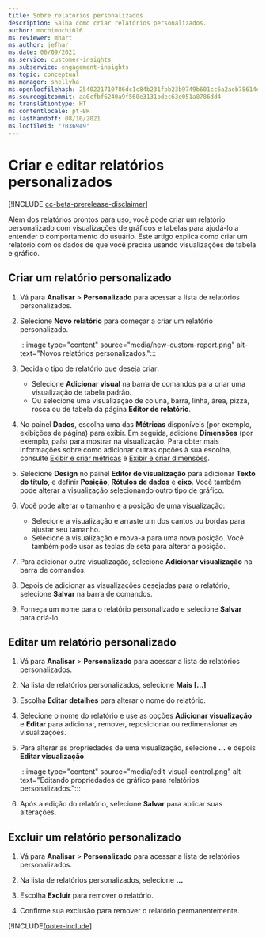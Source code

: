 ```yaml
---
title: Sobre relatórios personalizados
description: Saiba como criar relatórios personalizados.
author: mochimochi016
ms.reviewer: mhart
ms.author: jefhar
ms.date: 06/09/2021
ms.service: customer-insights
ms.subservice: engagement-insights
ms.topic: conceptual
ms.manager: shellyha
ms.openlocfilehash: 2540221710786dc1c84b231fbb23b9749b601cc6a2aeb78614e16002302a80a9
ms.sourcegitcommit: aa0cfbf6240a9f560e3131bdec63e051a8786dd4
ms.translationtype: HT
ms.contentlocale: pt-BR
ms.lasthandoff: 08/10/2021
ms.locfileid: "7036949"
---
```

# <a name="create-and-edit-custom-reports"></a>Criar e editar relatórios personalizados

[!INCLUDE [cc-beta-prerelease-disclaimer](includes/cc-beta-prerelease-disclaimer.md)]

Além dos relatórios prontos para uso, você pode criar um relatório personalizado com visualizações de gráficos e tabelas para ajudá-lo a entender o comportamento do usuário. Este artigo explica como criar um relatório com os dados de que você precisa usando visualizações de tabela e gráfico. 

## <a name="create-a-custom-report"></a>Criar um relatório personalizado

1. Vá para **Analisar** > **Personalizado** para acessar a lista de relatórios personalizados.

1. Selecione **Novo relatório** para começar a criar um relatório personalizado.

   :::image type="content" source="media/new-custom-report.png" alt-text="Novos relatórios personalizados.":::

1. Decida o tipo de relatório que deseja criar:

    - Selecione **Adicionar visual** na barra de comandos para criar uma visualização de tabela padrão.
    - Ou selecione uma visualização de coluna, barra, linha, área, pizza, rosca ou de tabela da página **Editor de relatório**.

1. No painel **Dados**, escolha uma das **Métricas** disponíveis (por exemplo, exibições de página) para exibir. Em seguida, adicione **Dimensões** (por exemplo, país) para mostrar na visualização. Para obter mais informações sobre como adicionar outras opções à sua escolha, consulte [Exibir e criar métricas](metrics.md) e [Exibir e criar dimensões](dimensions.md).

1. Selecione **Design** no painel **Editor de visualização** para adicionar **Texto do título**, e definir **Posição**, **Rótulos de dados** e **eixo**.  Você também pode alterar a visualização selecionando outro tipo de gráfico.

1. Você pode alterar o tamanho e a posição de uma visualização:
   - Selecione a visualização e arraste um dos cantos ou bordas para ajustar seu tamanho.
   - Selecione a visualização e mova-a para uma nova posição. Você também pode usar as teclas de seta para alterar a posição.
1. Para adicionar outra visualização, selecione **Adicionar visualização** na barra de comandos.
1. Depois de adicionar as visualizações desejadas para o relatório, selecione **Salvar** na barra de comandos.

1. Forneça um nome para o relatório personalizado e selecione **Salvar** para criá-lo.
 
## <a name="edit-a-custom-report"></a>Editar um relatório personalizado

1. Vá para **Analisar** > **Personalizado** para acessar a lista de relatórios personalizados.

1. Na lista de relatórios personalizados, selecione **Mais [...]** 

1. Escolha **Editar detalhes** para alterar o nome do relatório.

1. Selecione o nome do relatório e use as opções **Adicionar visualização** e **Editar** para adicionar, remover, reposicionar ou redimensionar as visualizações.

1. Para alterar as propriedades de uma visualização, selecione **...** e depois **Editar visualização**.

   :::image type="content" source="media/edit-visual-control.png" alt-text="Editando propriedades de gráfico para relatórios personalizados.":::

1. Após a edição do relatório, selecione **Salvar** para aplicar suas alterações. 

## <a name="delete-a-custom-report"></a>Excluir um relatório personalizado

1. Vá para **Analisar** > **Personalizado** para acessar a lista de relatórios personalizados.

1. Na lista de relatórios personalizados, selecione **...**

1. Escolha **Excluir** para remover o relatório.

1. Confirme sua exclusão para remover o relatório permanentemente.

[!INCLUDE[footer-include](../includes/footer-banner.md)]
